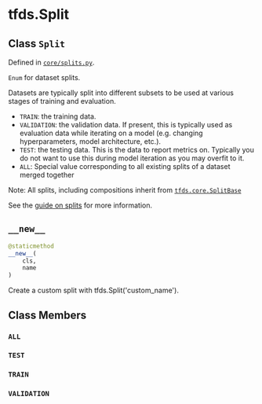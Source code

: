 <div itemscope itemtype="http://developers.google.com/ReferenceObject">
<meta itemprop="name" content="tfds.Split" />
<meta itemprop="path" content="Stable" />
<meta itemprop="property" content="__new__"/>
<meta itemprop="property" content="ALL"/>
<meta itemprop="property" content="TEST"/>
<meta itemprop="property" content="TRAIN"/>
<meta itemprop="property" content="VALIDATION"/>
</div>

# tfds.Split

## Class `Split`





Defined in [`core/splits.py`](https://github.com/tensorflow/datasets/tree/master/tensorflow_datasets/core/splits.py).

`Enum` for dataset splits.

Datasets are typically split into different subsets to be used at various
stages of training and evaluation.

* `TRAIN`: the training data.
* `VALIDATION`: the validation data. If present, this is typically used as
  evaluation data while iterating on a model (e.g. changing hyperparameters,
  model architecture, etc.).
* `TEST`: the testing data. This is the data to report metrics on. Typically
  you do not want to use this during model iteration as you may overfit to it.
* `ALL`: Special value corresponding to all existing splits of a dataset
  merged together

Note: All splits, including compositions inherit from <a href="../tfds/core/SplitBase.md"><code>tfds.core.SplitBase</code></a>

See the
[guide on splits](https://github.com/tensorflow/datasets/tree/master/docs/splits.md)
for more information.

<h2 id="__new__"><code>__new__</code></h2>

``` python
@staticmethod
__new__(
    cls,
    name
)
```

Create a custom split with tfds.Split('custom_name').



## Class Members

<h3 id="ALL"><code>ALL</code></h3>

<h3 id="TEST"><code>TEST</code></h3>

<h3 id="TRAIN"><code>TRAIN</code></h3>

<h3 id="VALIDATION"><code>VALIDATION</code></h3>


